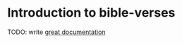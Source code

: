 # Introduction to bible-verses

TODO: write [great documentation](http://jacobian.org/writing/what-to-write/)

